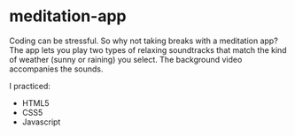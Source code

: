 # meditation-app

Coding can be stressful.
So why not taking breaks with a meditation app? 
The app lets you play two types of relaxing soundtracks that match the kind of weather (sunny or raining) you select. The background video accompanies the sounds.

I practiced:

- HTML5
- CSS5
- Javascript
